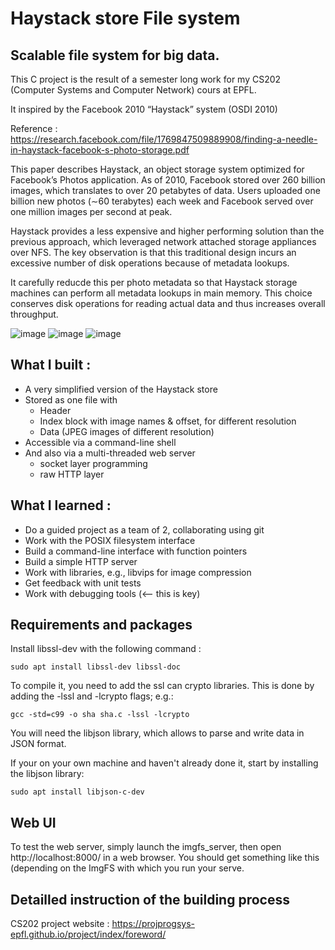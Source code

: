 # Haystack store File system

## Scalable file system for big data.

This C project is the result of a semester long work for my CS202 (Computer Systems and Computer Network) cours at EPFL.

It inspired by the Facebook 2010 “Haystack” system (OSDI 2010)

Reference : https://research.facebook.com/file/1769847509889908/finding-a-needle-in-haystack-facebook-s-photo-storage.pdf

This paper describes Haystack, an object storage system optimized for Facebook’s Photos application. As of 2010, Facebook stored over 260 billion images, which translates to over 20 petabytes of data. Users uploaded one billion new photos (∼60 terabytes) each week and Facebook served over one million images per second at peak.

Haystack provides a less expensive and higher performing solution than the previous approach, which leveraged network attached storage appliances over NFS. The key observation is that this traditional design incurs an excessive number of disk operations because of metadata lookups.

It carefully reducde this per photo metadata so that Haystack storage machines can perform all metadata lookups in main memory. This choice conserves disk operations for reading actual data and thus increases overall throughput.

![image](https://github.com/user-attachments/assets/15b18af1-51c2-4f1c-9346-2eef00eeef05)
![image](https://github.com/user-attachments/assets/aefd6993-5819-4941-82ed-eca1ae800c99)
![image](https://github.com/user-attachments/assets/ded3abff-36dc-4a3b-8d8b-0dfa0f867839)


## What I built :
- A very simplified version of the Haystack store
- Stored as one file with
    - Header
    - Index block with image names & offset, for different resolution
    - Data (JPEG images of different resolution)
- Accessible via a command-line shell
- And also via a multi-threaded web server
    - socket layer programming
    - raw HTTP layer

## What I learned :
- Do a guided project as a team of 2, collaborating using git
- Work with the POSIX filesystem interface
- Build a command-line interface with function pointers
- Build a simple HTTP server
- Work with libraries, e.g., libvips for image compression
- Get feedback with unit tests
- Work with debugging tools (<-- this is key)


## Requirements and packages
Install libssl-dev with the following command :

    sudo apt install libssl-dev libssl-doc


To compile it, you need to add the ssl can crypto libraries. This is done by adding the -lssl and -lcrypto flags; e.g.:

    gcc -std=c99 -o sha sha.c -lssl -lcrypto


You will need the libjson library, which allows to parse and write data in JSON format. 

If your on your own machine and haven't already done it, start by installing the libjson library:

    sudo apt install libjson-c-dev

## Web UI
To test the web server, simply launch the imgfs_server, then open http://localhost:8000/ in a web browser. You should get something like this (depending on the ImgFS with which you run your serve.

## Detailled instruction of the building process
CS202 project website : https://projprogsys-epfl.github.io/project/index/foreword/






